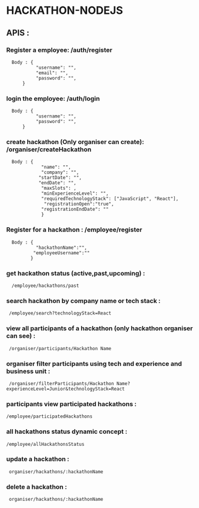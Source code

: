 # HACKATHON-NODEJS

## APIS : 

### Register a employee: /auth/register
      Body : {
               "username": "",
               "email": "",
               "password": "",
          }


### login the employee: /auth/login
      Body : {
               "username": "",
               "password": "",
          }          

 ### create hackathon (Only organiser can create): /organiser/createHackathon
      Body : {
                 "name": "",
                 "company": "",
                "startDate": "",
                "endDate": "",
                 "maxSlots": ,
                 "minExperienceLevel": "",
                 "requiredTechnologyStack": ["JavaScript", "React"],
                  "registrationOpen":"true",
                 "registrationEndDate": ""
                 }
             
### Register for a hackathon : /employee/register
      Body : {
               "hackathonName":"",
              "employeeUsername":""
             }

  ### get hackathon status (active,past,upcoming) : 
      /employee/hackathons/past
    
 ### search hackathon by company name or tech stack : 
     /employee/search?technologyStack=React

### view all participants of a hackathon (only hackathon organiser can see) : 
     /organiser/participants/Hackathon Name

### organiser filter participants using tech and experience and business unit : 
     /organiser/filterParticipants/Hackathon Name?experienceLevel=Junior&technologyStack=React

### participants view participated hackathons : 
    /employee/participatedHackathons

### all hackathons status dynamic concept : 
    /employee/allHackathonsStatus

### update a hackathon : 
     organiser/hackathons/:hackathonName
 
### delete a hackathon : 
     organiser/hackathons/:hackathonName


